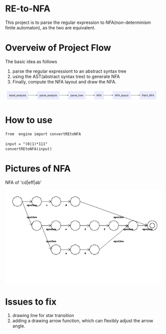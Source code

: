 # RE-to-NFA
This project is to parse the regular expression to NFA(non-determinism finite automaton), as the two are equivalent. 

# Overveiw of Project Flow
The basic idea as follows
1. parse the regular expressiont to an abstract syntax tree
2. using the AST(abstract syntax tree) to generate NFA
3. Finally, compute the NFA layout and draw the NFA. 

![image](https://github.com/wenbinhuang9/RE-to-NFA/blob/master/flow.png)


# How to use
```
from  engine import convertREtoNFA

input = "(0|1)*111"
convertREtoNFA(input)
```

# Pictures of NFA
NFA of 'cd|eff|ab'

![image](https://github.com/wenbinhuang9/RE-to-NFA/blob/master/new_nfa_draw.jpg)

# Issues to fix

1. drawing line for star transition
2. adding a drawing arrow function, which can flexibly adjust the arrow angle.

